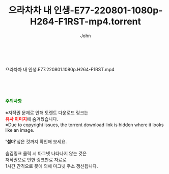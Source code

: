 ﻿---
layout: post
title:  "으라차차 내 인생-E77-220801-1080p-H264-F1RST-mp4.torrent"
author: John
categories: [ 드라마 ]
tags: [  ]
image:  
description: "으라차차 내 인생-E77-220801-1080p-H264-F1RST-mp4 torrent 정보 공유"
toc: true
toc_sticky: true
---

<br>
<div class="view-img">
<a class="view_image" href="https://torrentmobile60.com/bbs/view_image.php?fn=%2Fdata%2Ffile%2Fdrama%2F3659260999_QCjq9kGc_abc521f082b68cf8bf452fd6c61438abcaa6301f.jpg" target="_blank"><img alt="" class="img-tag" content="https://torrentmobile60.com/data/file/drama/3659260999_QCjq9kGc_abc521f082b68cf8bf452fd6c61438abcaa6301f.jpg" itemprop="image" src="https://torrentmobile60.com/data/file/drama/thumb-3659260999_QCjq9kGc_abc521f082b68cf8bf452fd6c61438abcaa6301f_835x2212.jpg"/></a></div><div class="view-content" itemprop="description">
<p>으라차차 내 인생.E77.220801.1080p.H264-F1RST.mp4<br/></p> </div>
    
<br><br><br>
<p data-ke-size="size16"><b><span style="color: green;">주의사항</span></b><br /><br />※저작권 문제로 인해 토렌트 다운로드 링크는<br /><b><span style="color: red;">유사 이미지</span></b>에 숨겨뒀습니다.<br />※Due to copyright issues, the torrent download link is hidden where it looks like an image.<br /><br /><b>'설마'</b>싶은 것까지 확인해 보세요.<br /><br />숨김링크 클릭 시 마그넷 나타나지 않는 것은<br />저작권으로 인한 링크만료 자료로<br />1시간 간격으로 봇에 의해 마그넷 주소 갱신됩니다.</p>
